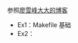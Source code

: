 参照[廖雪峰大大的博客](https://liaoxuefeng.com/books/makefile/makefile-basic/index.html)

- Ex1：Makefile 基础
- Ex2：